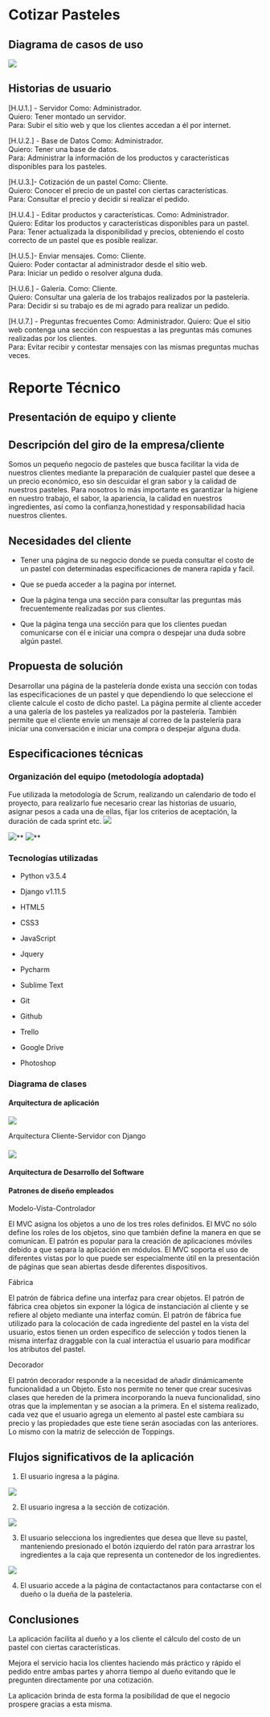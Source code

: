 # Cotizar Pasteles

## Diagrama de casos de uso

  

![](https://lh4.googleusercontent.com/csh7BUWYSpiwP0SasMCbArR-0PcXGKysyjlevhlcMwbUvwyXMfsFalLMWlG7ndxVHs7km7Y23QkrPtUbUUWjJJ7w_ka4FracpBMB3GXlQQHDFMIdknZipfwGuexxqkFic2wCzhXP)

  
  
  
  
  

## Historias de usuario

[H.U.1.] - Servidor
Como: Administrador.  
Quiero: Tener montado un servidor.  
Para: Subir el sitio web y que los clientes accedan a él por internet.

  

[H.U.2.] - Base de Datos
Como: Administrador.  
Quiero: Tener una base de datos.  
Para: Administrar la información de los productos y características disponibles para los pasteles.

  

[H.U.3.]- Cotización de un pastel
Como: Cliente.  
Quiero: Conocer el precio de un pastel con ciertas características.  
Para: Consultar el precio y decidir si realizar el pedido.

  

[H.U.4.] - Editar productos y características.
Como: Administrador.  
Quiero: Editar los productos y características disponibles para un pastel.  
Para: Tener actualizada la disponibilidad y precios, obteniendo el costo correcto de un pastel que es posible realizar.  
  

[H.U.5.]- Enviar mensajes.
Como: Cliente.  
Quiero: Poder contactar al administrador desde el sitio web.  
Para: Iniciar un pedido o resolver alguna duda.  
  

[H.U.6.] - Galería.
Como: Cliente.  
Quiero: Consultar una galería de los trabajos realizados por la pastelería.  
Para: Decidir si su trabajo es de mi agrado para realizar un pedido.  
  

[H.U.7.] - Preguntas frecuentes
Como: Administrador.
Quiero: Que el sitio web contenga una sección con respuestas a las preguntas más comunes realizadas por los clientes.  
Para: Evitar recibir y contestar mensajes con las mismas preguntas muchas veces.

  
  
  
  

# Reporte Técnico
## Presentación de equipo y cliente
## Descripción del giro de la empresa/cliente

Somos un pequeño negocio de pasteles que busca facilitar la vida de nuestros clientes mediante la preparación de cualquier pastel que desee a un precio económico, eso sin descuidar el gran sabor y la calidad de nuestros pasteles. Para nosotros lo más importante es garantizar la higiene en nuestro trabajo, el sabor, la apariencia, la calidad en nuestros ingredientes, así como la confianza,honestidad y responsabilidad hacia nuestros clientes.

## Necesidades del cliente

-   Tener una página de su negocio donde se pueda consultar el costo de un pastel con determinadas especificaciones de manera rapida y facil.
    
-   Que se pueda acceder a la pagina por internet.
    
-   Que la página tenga una sección para consultar las preguntas más frecuentemente realizadas por sus clientes.
    
-   Que la página tenga una sección para que los clientes puedan comunicarse con él e iniciar una compra o despejar una duda sobre algún pastel.
    

## Propuesta de solución

Desarrollar una página de la pastelería donde exista una sección con todas las especificaciones de un pastel y que dependiendo lo que seleccione el cliente calcule el costo de dicho pastel. La página permite al cliente acceder a una galería de los pasteles ya realizados por la pastelería. También permite que el cliente envíe un mensaje al correo de la pastelería para iniciar una conversación e iniciar una compra o despejar alguna duda.

  
  

## Especificaciones técnicas

### Organización del equipo (metodología adoptada)

Fue utilizada la metodología de Scrum, realizando un calendario de todo el proyecto, para realizarlo fue necesario crear las historias de usuario, asignar pesos a cada una de ellas, fijar los criterios de aceptación, la duración de cada sprint etc.
![](https://lh6.googleusercontent.com/s-PmOIYzEcmVnhOFyG6OwRVztyn_wiq5C7qBr-B1OYmy-seyRCVz_bKr_SLT-EupXgeEsnSVNCX84jeFBUt4N3wRcdypG0IkhD0lF3rvHvd3rbjmJ-PYms7I2QJRlx_7XEVCGflZp2E)

![](https://lh5.googleusercontent.com/kSp8iTpUM51mp1dvMzamlKxP65RdO82xpVMUrcvCWjbrRnEJOp0VS7Q97hqjhPJHyidak26yY-TFAySsFsdICpLO3ejIUfZP9w7LtMo_UxO2zsp-KwkYk11NQzFpypfwgTmH5MT36SM)**
![](https://lh3.googleusercontent.com/kf9iobsfUL5ep7zT1cio_KRyAwzkKSGB4Souof_FNC-RCZlM47ll6yg6Qm-DqpCRvC7Y_EWxQ7AniJxpYB8a86qReK2df_PPTWORiCQ70Lit4oUMTq0w5Vjg4AvfzPAHo3rWn89reDQ)**

### Tecnologías utilizadas

  

-   Python v3.5.4
    
-   Django v1.11.5
    
-   HTML5
    
-   CSS3
    
-   JavaScript
    
-   Jquery
    
-   Pycharm
    
-   Sublime Text
    
-   Git
    
-   Github
    
-   Trello
    
-   Google Drive
    
-   Photoshop
    

### Diagrama de clases

#### Arquitectura de aplicación

  

![](https://lh6.googleusercontent.com/WO_Dhz2Lakw_vqvt7NdVwrshq4E5RNIjoD1cHZ5w-nyyruExZo1sQqh64czH2bFWJhcMvmRTbkqUXkoQvKL6qO818hQhS4R1SVWL8yRdCKkZWSSR9rx7W_0M7iQvdoAxZkL5YS5G)

Arquitectura Cliente-Servidor con Django

  

#### ![](https://lh4.googleusercontent.com/g8WAmLfaZUgdZcnKPzVpDJmYqDW7642nf9yFaLc1ExNdr6MTyCHY-Sp0qL9FmibrNyhqyBBjzPlk3viqIK1bBu4kWXdsnKDEsXamfZaBqXOb-tHSMFqpZ5u_j-vPnn2fxsgrfdhZ)

#### Arquitectura de Desarrollo del Software

  
  
  
  
  
  
  
  

#### Patrones de diseño empleados

  

Modelo-Vista-Controlador

  

El MVC asigna los objetos a uno de los tres roles definidos. El MVC no sólo define los roles de los objetos, sino que también define la manera en que se comunican. El patrón es popular para la creación de aplicaciones móviles debido a que separa la aplicación en módulos. El MVC soporta el uso de diferentes vistas por lo que puede ser especialmente útil en la presentación de páginas que sean abiertas desde diferentes dispositivos.

  
  

Fábrica

  

El patrón de fábrica define una interfaz para crear objetos. El patrón de fábrica crea objetos sin exponer la lógica de instanciación al cliente y se refiere al objeto mediante una interfaz común. El patrón de fábrica fue utilizado para la colocación de cada ingrediente del pastel en la vista del usuario, estos tienen un orden específico de selección y todos tienen la misma interfaz draggable con la cual interactúa el usuario para modificar los atributos del pastel.

  
  

Decorador

  

El patrón decorador responde a la necesidad de añadir dinámicamente funcionalidad a un Objeto. Esto nos permite no tener que crear sucesivas clases que hereden de la primera incorporando la nueva funcionalidad, sino otras que la implementan y se asocian a la primera. En el sistema realizado, cada vez que el usuario agrega un elemento al pastel este cambiara su precio y las propiedades que este tiene serán asociadas con las anteriores. Lo mismo con la matriz de selección de Toppings.

  
  
  

## Flujos significativos de la aplicación

1.  El usuario ingresa a la página.
    

![](https://lh5.googleusercontent.com/r8tQYGizaNVqRjjcFyrDmh3uwkCdDMKfvIQ9cd4rWm0GrzvEPXPXZjO4bu9oiw-7DXIxvG5_FCubldPLGS-tfdnIlVsnUhInJTF_CHcCP6nfJDitmDxNkV3LvUuY4o3muAq9ooQ6)

2. El usuario ingresa a la sección de cotización.

![](https://lh5.googleusercontent.com/tFIJEGnvhNCOWW2D_rhsqooIoAXtaidPNSUiqWBQVbBCLyDoHd6YQDLO3jJohNqKMr4Nd6ayuIWq-W1-dDY_MivB3beYaUXeoCrB9XOjPBjFaselsCG-VTyxK2S56i79FknS-eS8)

3. El usuario selecciona los ingredientes que desea que lleve su pastel, manteniendo presionado el botón izquierdo del ratón para arrastrar los ingredientes a la caja que representa un contenedor de los ingredientes.

![](https://lh3.googleusercontent.com/c0DfCjKETMgxcyDrLHy5-2MD7hrnDAjzKPTcWW6DQs_z6eA1iEcPzLkrmw2Vp8TJxbSVIZ1TLz3MH99MdKdY_1yaS_VWAkEvMKo7mOWjWCC8htWWG26qirSn_RJA9vkPPGk6dMAU)

4. El usuario accede a la página de contactactanos para contactarse con el dueño o la dueña de la pastelería.

## Conclusiones

La aplicación facilita al dueño y a los cliente el cálculo del costo de un pastel con ciertas características.

  

Mejora el servicio hacia los clientes haciendo más práctico y rápido el pedido entre ambas partes y ahorra tiempo al dueño evitando que le pregunten directamente por una cotización.

  

La aplicación brinda de esta forma la posibilidad de que el negocio prospere gracias a esta misma.
